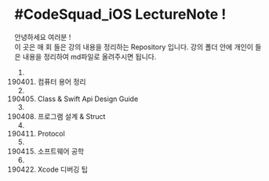 #CodeSquad_iOS LectureNote !
==========
안녕하세요 여러분 ! <br> 
이 곳은 매 회 들은 강의 내용을 정리하는 Repository 입니다.
강의 폴더 안에 개인이 들은 내용을 정리하여 md파일로 올려주시면 됩니다.

1. 190401. 컴퓨터 용어 정리 

2. 190405. Class & Swift Api Design Guide

3. 190408. 프로그램 설계 & Struct

4. 190411. Protocol

5. 190415. 소프트웨어 공학

6. 190422. Xcode 디버깅 팁


 